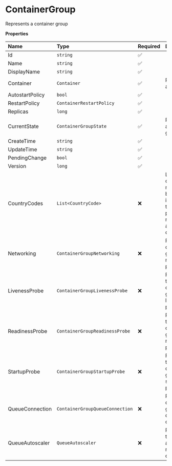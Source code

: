 # ContainerGroup

Represents a container group

**Properties**

| Name            | Type                            | Required | Description                                                                                     |
| :-------------- | :------------------------------ | :------- | :---------------------------------------------------------------------------------------------- |
| Id              | `string`                        | ✅       |                                                                                                 |
| Name            | `string`                        | ✅       |                                                                                                 |
| DisplayName     | `string`                        | ✅       |                                                                                                 |
| Container       | `Container`                     | ✅       | Represents a container                                                                          |
| AutostartPolicy | `bool`                          | ✅       |                                                                                                 |
| RestartPolicy   | `ContainerRestartPolicy`        | ✅       |                                                                                                 |
| Replicas        | `long`                          | ✅       |                                                                                                 |
| CurrentState    | `ContainerGroupState`           | ✅       | Represents a container group state                                                              |
| CreateTime      | `string`                        | ✅       |                                                                                                 |
| UpdateTime      | `string`                        | ✅       |                                                                                                 |
| PendingChange   | `bool`                          | ✅       |                                                                                                 |
| Version         | `long`                          | ✅       |                                                                                                 |
| CountryCodes    | `List<CountryCode>`             | ❌       | List of countries nodes must be located in. Remove this field to permit nodes from any country. |
| Networking      | `ContainerGroupNetworking`      | ❌       | Represents container group networking parameters                                                |
| LivenessProbe   | `ContainerGroupLivenessProbe`   | ❌       | Represents the container group liveness probe                                                   |
| ReadinessProbe  | `ContainerGroupReadinessProbe`  | ❌       | Represents the container group readiness probe                                                  |
| StartupProbe    | `ContainerGroupStartupProbe`    | ❌       | Represents the container group startup probe                                                    |
| QueueConnection | `ContainerGroupQueueConnection` | ❌       | Represents container group queue connection                                                     |
| QueueAutoscaler | `QueueAutoscaler`               | ❌       | Represents the autoscaling rules for a queue                                                    |
